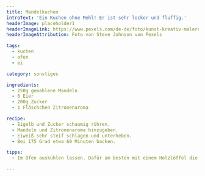 ```yaml
---
title: Mandelkuchen
introText: 'Ein Kuchen ohne Mehl! Er ist sehr locker und fluffig.'
headerImage: placeholder1
headerImageLink: https://www.pexels.com/de-de/foto/kunst-kreativ-malerei-abstrakt-1959387/
headerImageAttribution: Foto von Steve Johnson von Pexels

tags:
  - kuchen
  - ofen
  - ei

category: sonstiges

ingredients:
  - 250g gemahlene Mandeln
  - 6 Eier
  - 200g Zucker
  - 1 Fläschchen Zitronenaroma

recipe:
  - Eigelb und Zucker schaumig rühren.
  - Mandeln und Zitronenaroma hinzugeben.
  - Eiweiß sehr steif schlagen und unterheben.
  - Bei 175 Grad etwa 60 Minuten backen.

tipps:
  - Im Ofen auskühlen lassen. Dafür am besten mit einem Holzlöffel die Tür leicht aufsperren.

---
```


